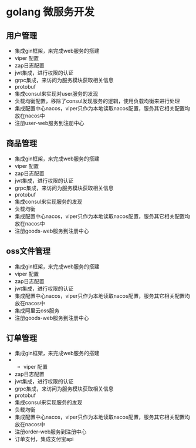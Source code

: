# golang 微服务开发
## 用户管理 
- 集成gin框架，来完成web服务的搭建
- viper 配置
- zap日志配置
- jwt集成，进行权限的认证
- grpc集成，来访问为服务模块获取相关信息
- protobuf
- 集成consul来实现对user服务的发现
- 负载均衡配置，移除了consul发现服务的逻辑，使用负载均衡来进行处理
- 集成配置中心nacos，viper只作为本地读取nacos配置，服务其它相关配置均放在nacos中
- 注册user-web服务到注册中心

## 商品管理
- 集成gin框架，来完成web服务的搭建
- viper 配置
- zap日志配置
- jwt集成，进行权限的认证
- grpc集成，来访问为服务模块获取相关信息
- protobuf
- 集成consul来实现服务的发现
- 负载均衡
- 集成配置中心nacos，viper只作为本地读取nacos配置，服务其它相关配置均放在nacos中
- 注册goods-web服务到注册中心

## oss文件管理
- 集成gin框架，来完成web服务的搭建
- viper 配置
- zap日志配置
- jwt集成，进行权限的认证
- 集成配置中心nacos，viper只作为本地读取nacos配置，服务其它相关配置均放在nacos中
- 集成阿里云oss服务
- 注册goods-web服务到注册中心

## 订单管理
- 集成gin框架，来完成web服务的搭建
- - viper 配置
- zap日志配置
- jwt集成，进行权限的认证
- grpc集成，来访问为服务模块获取相关信息
- protobuf
- 集成consul来实现服务的发现
- 负载均衡
- 集成配置中心nacos，viper只作为本地读取nacos配置，服务其它相关配置均放在nacos中
- 注册order-web服务到注册中心
- 订单支付，集成支付宝api
